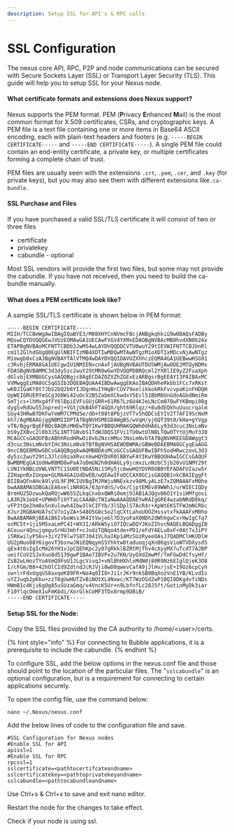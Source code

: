 ```yaml
---
description: Setup SSL for API's & RPC calls
---
```


# SSL Configuration

The nexus core API, RPC, P2P and node communications can be secured with Secure Sockets Layer (SSL) or Transport Layer Security (TLS). This guide will help you to setup SSL for your Nexus node.

#### What certificate formats and extensions does Nexus support?

Nexus supports the PEM format. PEM (**P**rivacy **E**nhanced **M**ail) is the most common format for X.509 certificates, CSRs, and cryptographic keys. A PEM file is a text file containing one or more items in Base64 ASCII encoding, each with plain-text headers and footers (e.g. `-----BEGIN CERTIFICATE-----` and `-----END CERTIFICATE-----`). A single PEM file could contain an end-entity certificate, a private key, or multiple certificates forming a complete chain of trust.&#x20;

PEM files are usually seen with the extensions `.crt`, `.pem`, `.cer`, and `.key` (for private keys), but you may also see them with different extensions like`.ca-bundle`.

#### SSL Purchase and Files

If you have purchased a valid SSL/TLS certificate it will consist of two or three files

* certificate
* privatekey
* cabundle - optional

Most SSL vendors will provide the first two files, but some may not provide the cabundle. If you have not received, then you need to build the  ca-bundle manually.

#### **What does a PEM certificate look like?** <a href="#ftoc-heading-3" id="ftoc-heading-3"></a>

A sample SSL/TLS certificate is shown below in PEM format:

```
-----BEGIN CERTIFICATE-----
MIIH/TCCBeWgAwIBAgIQaBYE3/M08XHYCnNVmcFBcjANBgkqhkiG9w0BAQsFADBy
MQswCQYDVQQGEwJVUzEOMAwGA1UECAwFVGV4YXMxEDAOBgNVBAcMB0hvdXN0b24x
ETAPBgNVBAoMCFNTTCBDb3JwMS4wLAYDVQQDDCVTU0wuY29tIEVWIFNTTCBJbnRl
cm1lZGlhdGUgQ0EgUlNBIFIzMB4XDTIwMDQwMTAwNTgzM1oXDTIxMDcxNjAwNTgz
M1owgb0xCzAJBgNVBAYTAlVTMQ4wDAYDVQQIDAVUZXhhczEQMA4GA1UEBwwHSG91
c3RvbjERMA8GA1UECgwIU1NMIENvcnAxFjAUBgNVBAUTDU5WMjAwODE2MTQyNDMx
FDASBgNVBAMMC3d3dy5zc2wuY29tMR0wGwYDVQQPDBRQcml2YXRlIE9yZ2FuaXph
dGlvbjEXMBUGCysGAQQBgjc8AgECDAZOZXZhZGExEzARBgsrBgEEAYI3PAIBAxMC
VVMwggEiMA0GCSqGSIb3DQEBAQUAA4IBDwAwggEKAoIBAQDHheRkbb1FCc7xRKst
wK0JIGaKY8t7JbS2bQ2b6YIJDgnHuIYHqBrCUV79oelikkokRkFvcvpaKinFHDQH
UpWEI6RUERYmSCg3O8Wi42uOcV2B5ZabmXCkwdxY5Ecl51BbM8UnGdoAGbdNmiRm
SmTjcs+lhMxg4fFY6lBpiEVFiGUjGRR+61R67Lz6U4KJeLNcCm07QwFYKBmpi08g
dygSvRdUw55Jopredj+VGtjUkB4hFT4GQX/ght69Rlqz/+8u0dEQkhuUuucrqalm
SGy43HRwBfDKFwYeWM7CPMd5e/dO+t08t8PbjzVTTv5hQDCsEYIV2T7AFI9ScNxM
kh7/AgMBAAGjggNBMIIDPTAfBgNVHSMEGDAWgBS/wVqH/yj6QT39t0/kHa+gYVgp
vTB/BggrBgEFBQcBAQRzMHEwTQYIKwYBBQUHMAKGQWh0dHA6Ly93d3cuc3NsLmNv
bS9yZXBvc2l0b3J5L1NTTGNvbS1TdWJDQS1FVi1TU0wtUlNBLTQwOTYtUjMuY3J0
MCAGCCsGAQUFBzABhhRodHRwOi8vb2NzcHMuc3NsLmNvbTAfBgNVHREEGDAWggt3
d3cuc3NsLmNvbYIHc3NsLmNvbTBfBgNVHSAEWDBWMAcGBWeBDAEBMA0GCyqEaAGG
9ncCBQEBMDwGDCsGAQQBgqkwAQMBBDAsMCoGCCsGAQUFBwIBFh5odHRwczovL3d3
dy5zc2wuY29tL3JlcG9zaXRvcnkwHQYDVR0lBBYwFAYIKwYBBQUHAwIGCCsGAQUF
BwMBMEgGA1UdHwRBMD8wPaA7oDmGN2h0dHA6Ly9jcmxzLnNzbC5jb20vU1NMY29t
LVN1YkNBLUVWLVNTTC1SU0EtNDA5Ni1SMy5jcmwwHQYDVR0OBBYEFADAFUIazw5r
ZIHapnRxIUnpw+GLMA4GA1UdDwEB/wQEAwIFoDCCAX0GCisGAQQB1nkCBAIEggFt
BIIBaQFnAHcA9lyUL9F3MCIUVBgIMJRWjuNNExkzv98MLyALzE7xZOMAAAFxM0ho
bwAABAMASDBGAiEA6xeliNR8Gk/63pYdnS/vOx/CjptEMEv89WWh1/urWIECIQDy
BreHU25DzwukQaRQjwW655ZLkqCnxbxQWRiOemj9JAB1AJQgvB6O1Y1siHMfgosi
LA3R2k1ebE+UPWHbTi9YTaLCAAABcTNIaNwAAAQDAEYwRAIgGRE4wzabNRdD8kq/
vFP3tQe2hm0x5nXulowh4Ibw3lkCIFYb/3lSDplS7AcR4r+XpWtEKSTFWJmNCRbc
XJur2RGBAHUA7sCV7o1yZA+S48O5G8cSo2lqCXtLahoUOOZHssvtxfkAAAFxM0ho
8wAABAMARjBEAiB6IvboWss3R4ItVwjebl7D3yoFaX0NDh2dWhhgwCxrHwIgCfq7
ocMC5t+1ji5M5xaLmPC4I+WX3I/ARkWSyiO7IQcwDQYJKoZIhvcNAQELBQADggIB
ACeuur4QnujqmguSrHU3mhf+cJodzTQNqo4tde+PD1/eFdYAELu8xF+0At7xJiPY
i5RKwilyP56v+3iY2T9lw7S8TJ041VLhaIKp14MzSUzRyeoOAsJ7QADMClHKUDlH
UU2pNuo88Y6igovT3bsnwJNiEQNqymSSYhktw0taduoqjqXn06gsVioWTVDXysd5
qEx4t6sIgIcMm26YH1vJpCQEhKpc2y07gRkklBZRtMjThv4cXyyMX7uTcdT7AJBP
ueifCoV25JxXuo8d5139gwP1BAe7IBVPx2u7KN/UyOXdZmwMf/TmFGwDdCfsyHf/
ZsB2wLHozTYoAVmQ9FoU1JLgcVivqJ+vNlBhHXhlxMdN0j80R9Nz6EIglQjeK3O8
I/cFGm/B8+42hOlCId9ZdtndJcRJVji0wD0qwevCafA9jJlHv/jsE+I9Uz6cpCyh
sw+lrFdxUgqU58axqeK89FR+No4q0IIO+Ji1rJKr9nkSB0BqXozVnE1YB/KLvdIs
uYZJuqb2pKku+zzT6gUwHUTZvBiNOtXL4Nxwc/KT7WzOSd2wP10QI8DKg4vfiNDs
HWmB1c4Kji6gOgA5uSUzaGmq/v4VncK5Ur+n9LbfnfLc28J5ft/GotinMyDk3iar
F10YlqcOmeX1uFmKbdi/XorGlkCoMF3TDx8rmp9DBiB/
-----END CERTIFICATE-----
```

#### Setup SSL for the Node:

Copy the SSL files provided by the CA authority to /home/\<user>/certs. &#x20;

{% hint style="info" %}
For connecting to Bubble applications, it is a prerequisite to include the cabundle.
{% endhint %}

To configure SSL, add the below options in the nexus.conf file and those should point to the  location of the particular files. The "`sslcabundle`" is an optional configuration, but is a requirement for connecting to certain applications securely.

To open the config file, use the command below:

```
nano ~/.Nexus/nexus.conf
```

Add the below lines of code to the configuration file and save.

```
#SSL Configuration for Nexus nodes
#Enable SSL for API
apissl=1
#Enable SSL for RPC
rpcssl=1 
sslcertificate=<pathtocertifcateandname>  
sslcertificatekey=<pathtoprivatekeyandname>
sslcabundle=<pathtocabundleandname>
```

Use Ctrl+s & Ctrl+x to save and exit nano editor.

Restart the node for the changes to take effect.

Check if your node is using ssl.&#x20;



